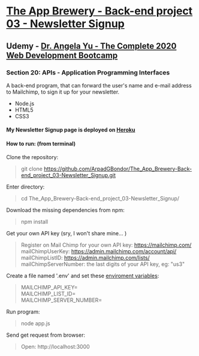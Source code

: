 # [The App Brewery - Back-end project 03 - Newsletter Signup](https://gabriel-newsletter-signup.herokuapp.com/)

## Udemy - [Dr. Angela Yu - The Complete 2020 Web Development Bootcamp](https://www.udemy.com/course/the-complete-web-development-bootcamp/)
### Section 20: APIs - Application Programming Interfaces
A back-end program, that can forward the user's name and e-mail address to Mailchimp, to sign it up for your newsletter.
 - Node.js
 - HTML5
 - CSS3

#### My Newsletter Signup page is deployed on [Heroku](https://gabriel-newsletter-signup.herokuapp.com/)

#### How to run: (from terminal)
 Clone the repository:
 > git clone https://github.com/ArpadGBondor/The_App_Brewery-Back-end_project_03-Newsletter_Signup.git

 Enter directory:
 > cd The_App_Brewery-Back-end_project_03-Newsletter_Signup/

 Download the missing dependencies from npm:
 > npm install

 Get your own API key (sry, I won't share mine... )
 > Register on Mail Chimp for your own API key: https://mailchimp.com/  
 > mailChimpUserKey: https://admin.mailchimp.com/account/api/  
 > mailChimpListID: https://admin.mailchimp.com/lists/  
 > mailChimpServerNumber: the last digits of your API key, eg: "us3"

 Create a file named '.env' and set these [enviroment variables](https://www.npmjs.com/package/dotenv):
 > MAILCHIMP_API_KEY=  
 > MAILCHIMP_LIST_ID=  
 > MAILCHIMP_SERVER_NUMBER=  

 Run program:
 > node app.js

 Send get request from browser:
 > Open: http://localhost:3000
